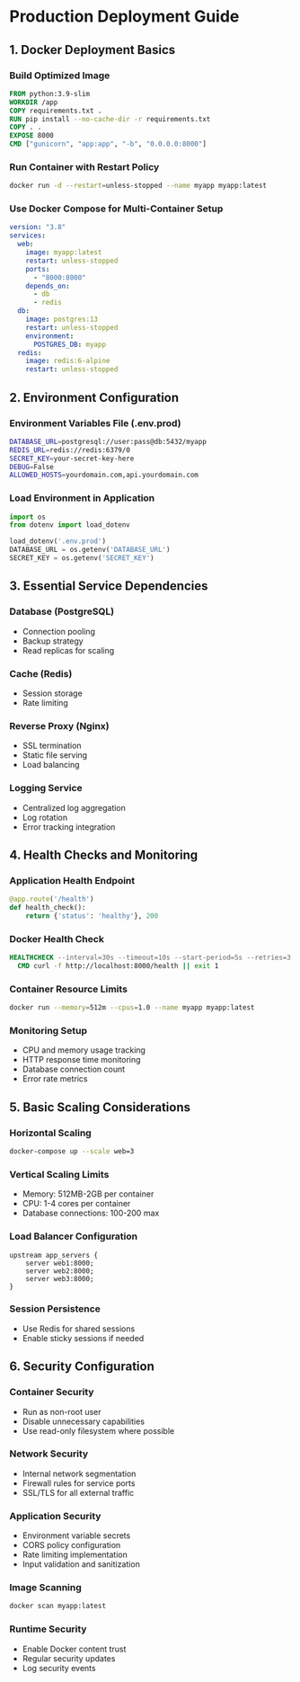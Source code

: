 # Production Deployment Guide

## 1. Docker Deployment Basics

### Build Optimized Image

```dockerfile
FROM python:3.9-slim
WORKDIR /app
COPY requirements.txt .
RUN pip install --no-cache-dir -r requirements.txt
COPY . .
EXPOSE 8000
CMD ["gunicorn", "app:app", "-b", "0.0.0.0:8000"]
```

### Run Container with Restart Policy

```bash
docker run -d --restart=unless-stopped --name myapp myapp:latest
```

### Use Docker Compose for Multi-Container Setup

```yaml
version: "3.8"
services:
  web:
    image: myapp:latest
    restart: unless-stopped
    ports:
      - "8000:8000"
    depends_on:
      - db
      - redis
  db:
    image: postgres:13
    restart: unless-stopped
    environment:
      POSTGRES_DB: myapp
  redis:
    image: redis:6-alpine
    restart: unless-stopped
```

## 2. Environment Configuration

### Environment Variables File (.env.prod)

```bash
DATABASE_URL=postgresql://user:pass@db:5432/myapp
REDIS_URL=redis://redis:6379/0
SECRET_KEY=your-secret-key-here
DEBUG=False
ALLOWED_HOSTS=yourdomain.com,api.yourdomain.com
```

### Load Environment in Application

```python
import os
from dotenv import load_dotenv

load_dotenv('.env.prod')
DATABASE_URL = os.getenv('DATABASE_URL')
SECRET_KEY = os.getenv('SECRET_KEY')
```

## 3. Essential Service Dependencies

### Database (PostgreSQL)

- Connection pooling
- Backup strategy
- Read replicas for scaling

### Cache (Redis)

- Session storage
- Rate limiting

### Reverse Proxy (Nginx)

- SSL termination
- Static file serving
- Load balancing

### Logging Service

- Centralized log aggregation
- Log rotation
- Error tracking integration

## 4. Health Checks and Monitoring

### Application Health Endpoint

```python
@app.route('/health')
def health_check():
    return {'status': 'healthy'}, 200
```

### Docker Health Check

```dockerfile
HEALTHCHECK --interval=30s --timeout=10s --start-period=5s --retries=3 \
  CMD curl -f http://localhost:8000/health || exit 1
```

### Container Resource Limits

```bash
docker run --memory=512m --cpus=1.0 --name myapp myapp:latest
```

### Monitoring Setup

- CPU and memory usage tracking
- HTTP response time monitoring
- Database connection count
- Error rate metrics

## 5. Basic Scaling Considerations

### Horizontal Scaling

```bash
docker-compose up --scale web=3
```

### Vertical Scaling Limits

- Memory: 512MB-2GB per container
- CPU: 1-4 cores per container
- Database connections: 100-200 max

### Load Balancer Configuration

```nginx
upstream app_servers {
    server web1:8000;
    server web2:8000;
    server web3:8000;
}
```

### Session Persistence

- Use Redis for shared sessions
- Enable sticky sessions if needed

## 6. Security Configuration

### Container Security

- Run as non-root user
- Disable unnecessary capabilities
- Use read-only filesystem where possible

### Network Security

- Internal network segmentation
- Firewall rules for service ports
- SSL/TLS for all external traffic

### Application Security

- Environment variable secrets
- CORS policy configuration
- Rate limiting implementation
- Input validation and sanitization

### Image Scanning

```bash
docker scan myapp:latest
```

### Runtime Security

- Enable Docker content trust
- Regular security updates
- Log security events
